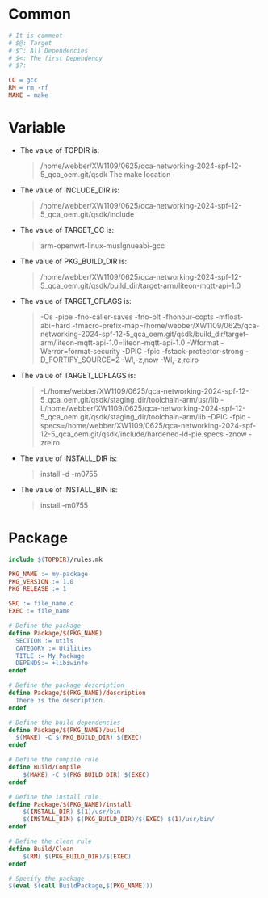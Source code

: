 
# Common
``` Makefile
# It is comment
# $@: Target
# $^: All Dependencies
# $<: The first Dependency
# $?: 

CC = gcc
RM = rm -rf
MAKE = make
```

# Variable
- The value of TOPDIR is:  
    > /home/webber/XW1109/0625/qca-networking-2024-spf-12-5_qca_oem.git/qsdk
	The make location
- The value of INCLUDE_DIR is:  
	> /home/webber/XW1109/0625/qca-networking-2024-spf-12-5_qca_oem.git/qsdk/include
- The value of TARGET_CC is:  
	> arm-openwrt-linux-muslgnueabi-gcc
- The value of PKG_BUILD_DIR is:  
	> /home/webber/XW1109/0625/qca-networking-2024-spf-12-5_qca_oem.git/qsdk/build_dir/target-arm/liteon-mqtt-api-1.0
- The value of TARGET_CFLAGS is:  
	> -Os -pipe -fno-caller-saves -fno-plt -fhonour-copts -mfloat-abi=hard -fmacro-prefix-map=/home/webber/XW1109/0625/qca-networking-2024-spf-12-5_qca_oem.git/qsdk/build_dir/target-arm/liteon-mqtt-api-1.0=liteon-mqtt-api-1.0 -Wformat -Werror=format-security -DPIC -fpic -fstack-protector-strong -D_FORTIFY_SOURCE=2 -Wl,-z,now -Wl,-z,relro
- The value of TARGET_LDFLAGS is:  
	> -L/home/webber/XW1109/0625/qca-networking-2024-spf-12-5_qca_oem.git/qsdk/staging_dir/toolchain-arm/usr/lib -L/home/webber/XW1109/0625/qca-networking-2024-spf-12-5_qca_oem.git/qsdk/staging_dir/toolchain-arm/lib -DPIC -fpic -specs=/home/webber/XW1109/0625/qca-networking-2024-spf-12-5_qca_oem.git/qsdk/include/hardened-ld-pie.specs -znow -zrelro
- The value of INSTALL_DIR is:  
	> install -d -m0755
- The value of INSTALL_BIN is:  
	> install -m0755

# Package
``` Makefile
include $(TOPDIR)/rules.mk

PKG_NAME := my-package
PKG_VERSION := 1.0
PKG_RELEASE := 1

SRC := file_name.c
EXEC := file_name

# Define the package
define Package/$(PKG_NAME)
  SECTION := utils
  CATEGORY := Utilities
  TITLE := My Package
  DEPENDS:= +libiwinfo
endef

# Define the package description
define Package/$(PKG_NAME)/description
  There is the description.
endef

# Define the build dependencies
define Package/$(PKG_NAME)/build
  $(MAKE) -C $(PKG_BUILD_DIR) $(EXEC)
endef

# Define the compile rule
define Build/Compile
	$(MAKE) -C $(PKG_BUILD_DIR) $(EXEC)
endef

# Define the install rule
define Package/$(PKG_NAME)/install
	$(INSTALL_DIR) $(1)/usr/bin
	$(INSTALL_BIN) $(PKG_BUILD_DIR)/$(EXEC) $(1)/usr/bin/
endef

# Define the clean rule
define Build/Clean
	$(RM) $(PKG_BUILD_DIR)/$(EXEC)
endef

# Specify the package
$(eval $(call BuildPackage,$(PKG_NAME)))
```